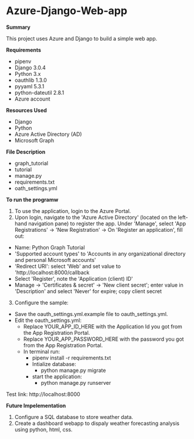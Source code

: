 # Azure-Django-Web-app

**Summary**

This project uses Azure and Django to build a simple web app. 

**Requirements**
- pipenv
- Django 3.0.4
- Python 3.x
- oauthlib 1.3.0
- pyyaml 5.3.1
- python-dateutil 2.8.1
- Azure account

**Resources Used**

- Django
- Python
- Azure Active Directory (AD)
- Microsoft Graph

**File Description**

- graph_tutorial
- tutorial
- manage.py
- requirements.txt
- oath_settings.yml

**To run the programw**

1. To use the application, login to the Azure Portal.
2. Upon login, navigate to the 'Azure Active Directory' (located on the left-hand navigation pane) to register the app. Under 'Manage', select 'App Registrations' -> 'New Registration' -> On 'Register an application', fill out:
  -  Name: Python Graph Tutorial
  - 'Supported account types' to 'Accounts in any organizational directory and personal Microsoft accounts'
  - 'Redirect URI': select 'Web' and set value to 'http://localhost:8000/callback
  - Select 'Register', note the 'Application (client) ID'
  - Manage -> 'Certificates & secret' -> 'New client secret'; enter value in 'Description' and select 'Never' for expire; copy client secret
3. Configure the sample:
  - Save the oauth_settings.yml.example file to oauth_settings.yml.
  - Edit the oauth_settings.yml:
      - Replace YOUR_APP_ID_HERE with the Application Id you got from the App Registration Portal.
      - Replace YOUR_APP_PASSWORD_HERE with the password you got from the App Registration Portal.
      - In terminal run: 
        - pipenv install -r requirements.txt
        - Intialize database:
          - python manage.py migrate
        - start the application:
          - python manage.py runserver
          
Test link: http://localhost:8000
  


**Future Impelementation**

1. Configure a SQL database to store weather data.
2. Create a dashboard webapp to dispaly weather forecasting analysis using python, html, css.
